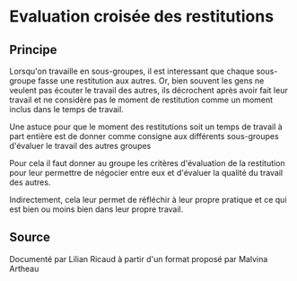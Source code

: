 <!--

---
title: Evaluation croisée des restitutions 
description: Un format pour que les moments des restitutions de sous-groupes vers le grand groupe soit un temps de travail à part entière.
image_url: 
---

-->

# Evaluation croisée des restitutions

## Principe

Lorsqu'on travaille en sous-groupes, il est interessant que chaque sous-groupe fasse une restitution aux autres. Or, bien souvent les gens ne veulent pas écouter le travail des autres, ils décrochent après avoir fait leur travail et ne considère pas le moment de restitution comme un moment inclus dans le temps de  travail.

Une astuce pour que le moment des restitutions soit un temps de travail à part entière est de donner comme consigne aux différents sous-groupes d'évaluer le travail des autres groupes

Pour cela il faut donner au groupe les critères d'évaluation de la restitution pour leur permettre de négocier entre eux et d'évaluer la qualité du travail des autres. 

Indirectement, cela leur permet de réfléchir à leur propre pratique et ce qui est bien ou moins bien dans leur propre travail.

## Source

Documenté par Lilian Ricaud à partir d'un format proposé par Malvina Artheau
